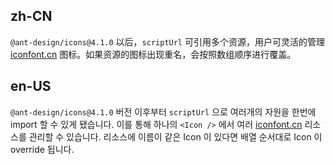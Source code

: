 ## zh-CN

`@ant-design/icons@4.1.0` 以后，`scriptUrl` 可引用多个资源，用户可灵活的管理 [iconfont.cn](http://iconfont.cn/) 图标。如果资源的图标出现重名，会按照数组顺序进行覆盖。

## en-US

`@ant-design/icons@4.1.0` 버전 이후부터 `scriptUrl` 으로 여러개의 자원을 한번에 import 할 수 있게 됐습니다. 이를 통해 하나의 `<Icon />` 에서 여러 [iconfont.cn](http://iconfont.cn/) 리소스를 관리할 수 있습니다. 리소스에 이름이 같은 Icon 이 있다면 배열 순서대로 Icon 이 override 됩니다.
